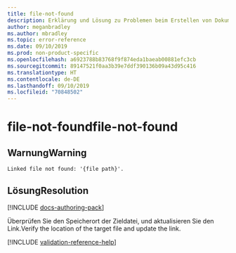 ```yaml
---
title: file-not-found
description: Erklärung und Lösung zu Problemen beim Erstellen von Dokumentationsartikeln – file-not-found
author: meganbradley
ms.author: mbradley
ms.topic: error-reference
ms.date: 09/10/2019
ms.prod: non-product-specific
ms.openlocfilehash: a6923788b83768f9f874eda1baeab00881efc3cb
ms.sourcegitcommit: 89147521f0aa3b39e7ddf390136b09a43d95c416
ms.translationtype: HT
ms.contentlocale: de-DE
ms.lasthandoff: 09/10/2019
ms.locfileid: "70848502"
---
```

# <a name="file-not-found"></a><span data-ttu-id="b7a6b-103">file-not-found</span><span class="sxs-lookup"><span data-stu-id="b7a6b-103">file-not-found</span></span>

## <a name="warning"></a><span data-ttu-id="b7a6b-104">Warnung</span><span class="sxs-lookup"><span data-stu-id="b7a6b-104">Warning</span></span>

`Linked file not found: '{file path}'.`

## <a name="resolution"></a><span data-ttu-id="b7a6b-105">Lösung</span><span class="sxs-lookup"><span data-stu-id="b7a6b-105">Resolution</span></span>

[!INCLUDE [docs-authoring-pack](includes/docs-authoring-pack.md)]

<span data-ttu-id="b7a6b-106">Überprüfen Sie den Speicherort der Zieldatei, und aktualisieren Sie den Link.</span><span class="sxs-lookup"><span data-stu-id="b7a6b-106">Verify the location of the target file and update the link.</span></span>

<!--make sure to add this file to your includes folder and verify the path-->
[!INCLUDE [validation-reference-help](includes/validation-reference-help.md)]

